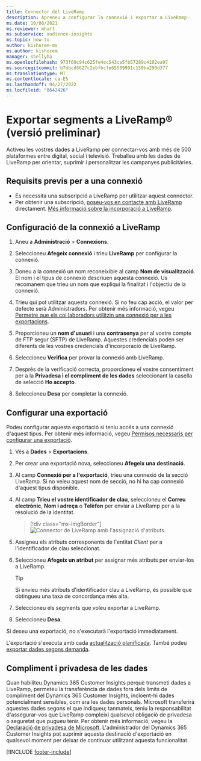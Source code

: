 ```yaml
---
title: Connector del LiveRamp
description: Apreneu a configurar la connexió i exportar a LiveRamp.
ms.date: 10/08/2021
ms.reviewer: mhart
ms.subservice: audience-insights
ms.topic: how-to
author: kishorem-ms
ms.author: kishorem
manager: shellyha
ms.openlocfilehash: 973f69c94c625fe4ec543ca5fb57289c4102ea97
ms.sourcegitcommit: b7dbcd5627c2ebfbcfe65589991c159ba290d377
ms.translationtype: MT
ms.contentlocale: ca-ES
ms.lasthandoff: 04/27/2022
ms.locfileid: "8642426"
---
```

# <a name="export-segments-to-liverampreg-preview"></a>Exportar segments a LiveRamp&reg; (versió preliminar)

Activeu les vostres dades a LiveRamp per connectar-vos amb més de 500 plataformes entre digital, social i televisió. Treballeu amb les dades de LiveRamp per orientar, suprimir i personalitzar les campanyes publicitàries.

## <a name="prerequisites-for-a-connection"></a>Requisits previs per a una connexió

- Es necessita una subscripció a LiveRamp per utilitzar aquest connector.
- Per obtenir una subscripció, [poseu-vos en contacte amb LiveRamp](https://liveramp.com/contact/) directament. [Més informació sobre la incorporació a LiveRamp](https://liveramp.com/our-platform/data-onboarding/).

## <a name="set-up-connection-to-liveramp"></a>Configuració de la connexió a LiveRamp

1. Aneu a **Administració** > **Connexions**.

1. Seleccioneu **Afegeix connexió** i trieu **LiveRamp** per configurar la connexió.

1. Doneu a la connexió un nom reconeixible al camp **Nom de visualització**. El nom i el tipus de connexió descriuen aquesta connexió. Us recomanem que trieu un nom que expliqui la finalitat i l'objectiu de la connexió.

1. Trieu qui pot utilitzar aquesta connexió. Si no feu cap acció, el valor per defecte serà Administradors. Per obtenir més informació, vegeu [Permetre que els col·laboradors utilitzin una connexió per a les exportacions](connections.md#allow-contributors-to-use-a-connection-for-exports).

1. Proporcioneu un **nom d'usuari** i una **contrasenya** per al vostre compte de FTP segur (SFTP) de LiveRamp.
Aquestes credencials poden ser diferents de les vostres credencials d'incorporació de LiveRamp.

1. Seleccioneu **Verifica** per provar la connexió amb LiveRamp.

1. Després de la verificació correcta, proporcioneu el vostre consentiment per a la **Privadesa i el compliment de les dades** seleccionant la casella de selecció **Ho accepto**.

1. Seleccioneu **Desa** per completar la connexió.

## <a name="configure-an-export"></a>Configurar una exportació

Podeu configurar aquesta exportació si teniu accés a una connexió d'aquest tipus. Per obtenir més informació, vegeu [Permisos necessaris per configurar una exportació](export-destinations.md#set-up-a-new-export).

1. Vés a **Dades** > **Exportacions**.

1. Per crear una exportació nova, seleccioneu **Afegeix una destinació**.

1. Al camp **Connexió per a l'exportació**, trieu una connexió de la secció LiveRamp. Si no veieu aquest nom de secció, no hi ha cap connexió d'aquest tipus disponible.

1. Al camp **Trieu el vostre identificador de clau**, seleccioneu el **Correu electrònic**, **Nom i adreça** o **Telèfon** per enviar a LiveRamp per a la resolució de la identitat.
   > [!div class="mx-imgBorder"]
   > ![Connector de LiveRamp amb l'assignació d'atributs.](media/export-liveramp-segments.png "Connector de LiveRamp amb l'assignació d'atributs")

1. Assigneu els atributs corresponents de l'entitat *Client* per a l'identificador de clau seleccionat.

1. Seleccioneu **Afegeix un atribut** per assignar més atributs per enviar-los a LiveRamp.

   > [!TIP]
   > Si envieu més atributs d'identificador clau a LiveRamp, és possible que obtingueu una taxa de concordança més alta.

1. Seleccioneu els segments que voleu exportar a LiveRamp.

1. Seleccioneu **Desa**.

Si deseu una exportació, no s'executarà l'exportació immediatament.

L'exportació s'executa amb cada [actualització planificada](system.md#schedule-tab). També podeu [exportar dades segons demanda](export-destinations.md#run-exports-on-demand). 


## <a name="data-privacy-and-compliance"></a>Compliment i privadesa de les dades

Quan habiliteu Dynamics 365 Customer Insights perquè transmeti dades a LiveRamp, permeteu la transferència de dades fora dels límits de compliment del Dynamics 365 Customer Insights, incloent-hi dades potencialment sensibles, com ara les dades personals. Microsoft transferirà aquestes dades segons el que indiqueu; tanmateix, teniu la responsabilitat d'assegurar-vos que LiveRamp compleixi qualsevol obligació de privadesa o seguretat que pugueu tenir. Per obtenir més informació, vegeu la [Declaració de privadesa de Microsoft](https://go.microsoft.com/fwlink/?linkid=396732).
L'administrador del Dynamics 365 Customer Insights pot suprimir aquesta destinació d'exportació en qualsevol moment per deixar de continuar utilitzant aquesta funcionalitat.

[!INCLUDE [footer-include](includes/footer-banner.md)]
